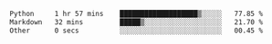 <!--START_SECTION:waka-->

```txt
Python     1 hr 57 mins    ███████████████████▒░░░░░   77.85 %
Markdown   32 mins         █████▒░░░░░░░░░░░░░░░░░░░   21.70 %
Other      0 secs          ░░░░░░░░░░░░░░░░░░░░░░░░░   00.45 %
```

<!--END_SECTION:waka--> 
 
